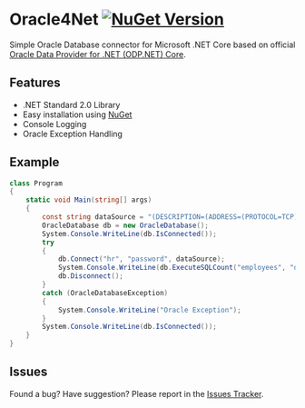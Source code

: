 # Oracle4Net [![NuGet Version](https://img.shields.io/nuget/v/Oracle4Net.svg?style=flat)](https://www.nuget.org/packages/Oracle4Net/)
Simple Oracle Database connector for Microsoft .NET Core based on official [Oracle Data Provider for .NET (ODP.NET) Core](https://www.nuget.org/packages/Oracle.ManagedDataAccess.Core/).

## Features
* .NET Standard 2.0 Library
* Easy installation using [NuGet](https://www.nuget.org/packages/Oracle4Net/)
* Console Logging
* Oracle Exception Handling

## Example
```csharp
class Program
{
	static void Main(string[] args)
	{
		const string dataSource = "(DESCRIPTION=(ADDRESS=(PROTOCOL=TCP)(HOST=localhost)(PORT=1521))(CONNECT_DATA=(SERVER=DEDICATED)(SERVICE_NAME=XEPDB1)))";
		OracleDatabase db = new OracleDatabase();
		System.Console.WriteLine(db.IsConnected());
		try
		{
			db.Connect("hr", "password", dataSource);
			System.Console.WriteLine(db.ExecuteSQLCount("employees", "department_id = 50"));
			db.Disconnect();
		}
		catch (OracleDatabaseException)
		{
			System.Console.WriteLine("Oracle Exception");
		}
        System.Console.WriteLine(db.IsConnected());
	}
}
```

## Issues
Found a bug? Have suggestion? Please report in the [Issues Tracker](https://github.com/jtsoya539/Oracle4Net/issues).